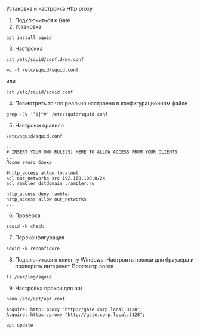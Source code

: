 Установка и настройка Http proxy

1. Подключиться к Gate
2. Установка 

```
apt install squid
```

3. Настройка

```
cat /etc/squid/conf.d/my.conf
```
```
wc -l /etc/squid/squid.conf
```
или
```
cat /etc/squid/squid.conf
```

4. Посмотреть то что реально настроено в конфигурационном файле

```
grep -Ev '^$|^#' /etc/squid/squid.conf
```

5. Настроим правило
```
/etc/squid/squid.conf
```

```
...
# INSERT YOUR OWN RULE(S) HERE TO ALLOW ACCESS FROM YOUR CLIENTS
...
После этого блока

#http_access allow localnet
acl our_networks src 192.168.100.0/24
acl rambler dstdomain .rambler.ru

http_access deny rambler
http_access allow our_networks
...

```

6. Проверка

```
squid -k check
```
7. Переконфигурация

```
squid -k reconfigure
```
8. Подключиться к клиенту Windows. Настроить прокси для браузера и проверить интеренет
Просмотр логов

```
ls /var/log/squid
```

9. Настройка прокси для apt
```
nano /etc/apt/apt.conf
```
```
Acquire::http::proxy "http://gate.corp.local:3128";
Acquire::https::proxy "http://gate.corp.local:3128";
```
```
apt update
```

